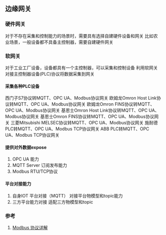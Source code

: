 ## 边缘网关

### 硬件网关

对于不存在采集和控制能力的场景时，需要具有选择自建硬件设备和网关 比如农业场景，一般设备都不具备主控制器，需要自建硬件网关

### 软网关

对于工业工厂设备，设备都具有一个主控制器，可以采集和控制设备 利用软网关对接主控制器设备(PLC)协议将数据采集到网关

#### 采集各种PLC设备

西门子S7协议转MQTT、OPC UA、Modbus协议网关 欧姆龙Omron Host Link协议转MQTT、OPC UA、Modbus协议网关 欧姆龙Omron FINS协议转MQTT、OPC UA、Modbus协议网关
基恩士Omron Host Link协议转MQTT、OPC UA、Modbus协议网关 基恩士Omron FINS协议转MQTT、OPC UA、Modbus协议网关 三菱Mitsubishi MELSEC协议转MQTT、OPC
UA、Modbus协议网关 施耐德PLC转MQTT、OPC UA、Modbus TCP协议网关 ABB PLC转MQTT、OPC UA、Modbus TCP协议网关

#### 提供对外数据expose

1. OPC UA 能力
2. MQTT Server 订阅发布能力
3. Modbus RTU/TCP协议

#### 平台对接能力

1. 自身IOT 平台对接（MQTT） 对接平台物模型和topic能力
2. 三方平台能力对接 适配三方物模型和topic

### 参考

1. [Modbus 协议详解](https://zhuanlan.zhihu.com/p/270306935)
